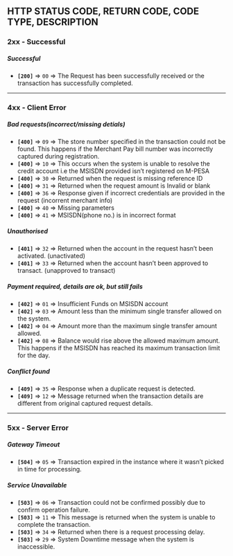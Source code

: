 ## HTTP STATUS CODE, RETURN CODE, CODE TYPE, DESCRIPTION

### 2xx - Successful

##### Successful

- __`[200]`__ => `00` => The Request has been successfully received or the transaction has successfully completed.

---

### 4xx - Client Error

##### Bad requests(incorrect/missing detials)

- __`[400]`__ => `09` => The store number specified in the transaction could not be found. This happens if the Merchant Pay bill number was incorrectly captured during registration.
- __`[400]`__ => `10` => This occurs when the system is unable to resolve the credit account i.e the MSISDN provided isn’t registered on M-PESA
- __`[400]`__ => `30` => Returned when the request is missing reference ID
- __`[400]`__ => `31` => Returned when the request amount is Invalid or blank
- __`[400]`__ => `36` => Response given if incorrect credentials are provided in the request (incorrent merchant info)
- __`[400]`__ => `40` => Missing parameters
- __`[400]`__ => `41` => MSISDN(phone no.) is in incorrect format

##### Unauthorised

- __`[401]`__ => `32` => Returned when the account in the request hasn’t been activated. (unactivated)
- __`[401]`__ => `33` => Returned when the account hasn’t been approved to transact. (unapproved to transact)

##### Payment required, details are ok, but still fails

- __`[402]`__ => `01` => Insufficient Funds on MSISDN account
- __`[402]`__ => `03` => Amount less than the minimum single transfer allowed on the system.
- __`[402]`__ => `04` => Amount more than the maximum single transfer amount allowed.
- __`[402]`__ => `08` => Balance would rise above the allowed maximum amount. This happens if the MSISDN has reached its maximum transaction limit for the day.

##### Conflict found

- __`[409]`__ => `35` => Response when a duplicate request is detected.
- __`[409]`__ => `12` => Message returned when the transaction details are different from original captured request details.

---

### 5xx - Server Error

##### Gateway Timeout

- __`[504]`__ => `05` => Transaction expired in the instance where it wasn’t picked in time for processing.

##### Service Unavailable

- __`[503]`__ => `06` => Transaction could not be confirmed possibly due to confirm operation failure.
- __`[503]`__ => `11` => This message is returned when the system is unable to complete the transaction.
- __`[503]`__ => `34` => Returned when there is a request processing delay.
- __`[503]`__ => `29` => System Downtime message when the system is inaccessible.
